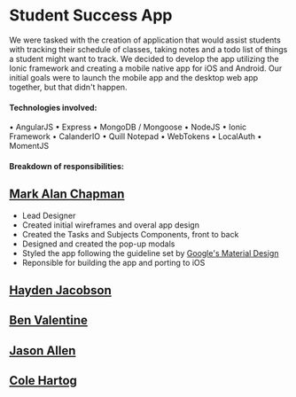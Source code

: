 # Student Success App

We were tasked with the creation of application that would assist students with tracking their schedule of classes, taking notes 
and a todo list of things a student might want to track. We decided to develop the app utilizing the Ionic framework and creating a 
mobile native app for iOS and Android. Our initial goals were to launch the mobile app and the desktop web app together, but that didn't
happen. 

#### Technologies involved: 
• AngularJS • Express • MongoDB / Mongoose • NodeJS • Ionic Framework • CalanderIO • Quill Notepad • WebTokens • LocalAuth • MomentJS

#### Breakdown of responsibilities:

## [Mark Alan Chapman](https://github.com/mchapman101)
* Lead Designer
* Created initial wireframes and overal app design
* Created the Tasks and Subjects Components, front to back
* Designed and created the pop-up modals
* Styled the app following the guideline set by [Google's Material Design](https://material.google.com/)
* Reponsible for building the app and porting to iOS

## [Hayden Jacobson](https://github.com/haydenguitar411)

## [Ben Valentine](https://github.com/biggrizzly11)

## [Jason Allen]()

## [Cole Hartog](https://github.com/ColeHartog)
 
